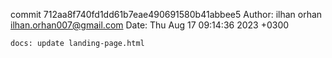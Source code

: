commit 712aa8f740fd1dd61b7eae490691580b41abbee5
Author: ilhan orhan <ilhan.orhan007@gmail.com>
Date:   Thu Aug 17 09:14:36 2023 +0300

    docs: update landing-page.html
